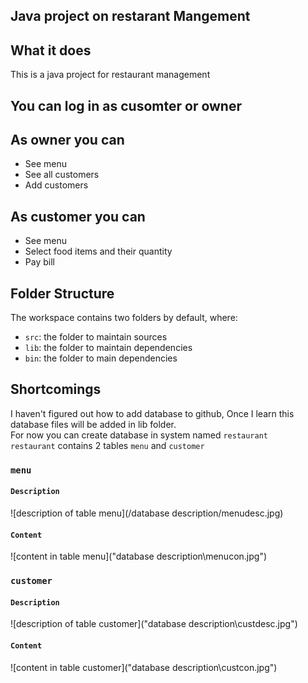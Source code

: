 ## Java project on restarant Mangement

## What it does
This is a java project for restaurant management <br>

## You can log in as cusomter or owner 

## As owner you can
- See menu
- See all customers
- Add customers
## As customer you can
- See menu
- Select food items and their quantity
- Pay bill
 

## Folder Structure

The workspace contains two folders by default, where:

- `src`: the folder to maintain sources
- `lib`: the folder to maintain dependencies
- `bin`: the folder to main dependencies

## Shortcomings 
I haven't figured out how to add database to github,
Once I learn this database files will be added in lib folder. <br>
For now you can create database in system named `restaurant` <br>
`restaurant` contains 2 tables `menu` and `customer`

### `menu`
#### `Description`
![description of table menu](/database description/menudesc.jpg)

#### `Content`
![content in table menu]("database description\menucon.jpg")

### `customer`
#### `Description`
![description of table customer]("database description\custdesc.jpg")

#### `Content`
![content in table customer]("database description\custcon.jpg")

